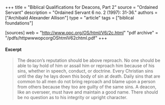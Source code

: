 +++
title = "Biblical Qualifications for Deacons, Part 2"
source = "Ordained Servant"
description = "Ordained Servant 6 no. 2 (1997): 31-36."
authors = ["Archibald Alexander Allison"]
type = "article"
tags = ["biblical foundations"]

[sources]
web = "http://www.opc.org/OS/html/V6/2c.html"
"pdf archive" = "/pdfs/httpwwwopcorgOShtmlV62chtml.pdf"
+++

#### Excerpt

> The deacon’s reputation should be above reproach. No one should be able to lay hold of him or assail him or reproach him because of his sins, whether in speech, conduct, or doctrine. Every Christian sins until the day he lays down this body of sin at death. Daily sins that are common to all men do not bring reproach and blame upon a person from others because they too are guilty of the same sins. A deacon, like an overseer, must have and maintain a good name. There should be no question as to his integrity or upright character.
